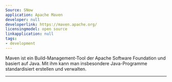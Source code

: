 ```yaml
---
Source: SNow
application: Apache Maven
developer: null
developerlink: https://maven.apache.org/
licensingmodel: open source
linkapplication: null
tags:
- development
---
```

Maven ist ein Build-Management-Tool der Apache Software Foundation und basiert auf Java. Mit ihm kann man insbesondere Java-Programme standardisiert erstellen und verwalten.

---

